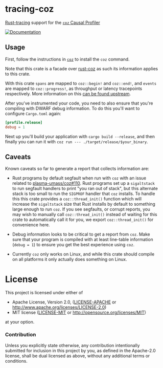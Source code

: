 # tracing-coz

[Rust-tracing](https://github.com/tokio-rs/tracing) support for the [`coz`
Causal Profiler](https://github.com/plasma-umass/coz)

[![Documentation](https://docs.rs/tracing-coz/badge.svg)](https://docs.rs/tracing-coz/)

## Usage

First, follow the instructions in [`coz`] to install the `coz` command.

[`coz`]: https://github.com/plasma-umass/coz/#installation

Note that this crate is a facade over
[rust-coz](https://github.com/alexcrichton/coz-rs) as such its information
applies to this crate.

With this crate `spans` are mapped to `coz::begin!` and `coz::end!`, and
`events` are mapped to `coz::progress!`, as throughput or latency tracepoints
respectively. More information on this [can be found
upstream](https://github.com/plasma-umass/coz/#profiling-modes). 

After you've instrumented your code, you need to also ensure that you're
compiling with DWARF debug information. To do this you'll want to configure
`Cargo.toml` again:

```toml
[profile.release]
debug = 1
```

Next up you'll build your application with `cargo build --release`, and then
finally you can run it with `coz run --- ./target/release/$your_binary`.

## Caveats

Known caveats so far to generate a report that collects information are:

* Rust programs by default segfault when run with `coz` with an issue related to
  [plasma-umass/coz#110](https://github.com/plasma-umass/coz/issues/110). Rust
  programs set up a `sigaltstack` to run segfault handlers to print "you ran out
  of stack", but this alternate stack is too small to run the `SIGPROF` handler
  that `coz` installs. To handle this this crate provides a `coz::thread_init()`
  function which will increase the `sigaltstack` size that Rust installs by
  default to something large enough to run `coz`. If you see segfaults, or
  corrupt reports, you may wish to manually call `coz::thread_init()` instead of
  waiting for this crate to automatically call it for you, we export
  `coz::thread_init()` for convenience here.

* Debug information looks to be critical to get a report from `coz`. Make sure
  that your program is compiled with at least line-table information (`debug =
  1`) to ensure you get the best experience using `coz`.

* Currently `coz` only works on Linux, and while this crate should compile on
  all platforms it only actually does something on Linux.

# License

This project is licensed under either of

 * Apache License, Version 2.0, ([LICENSE-APACHE](LICENSE-APACHE) or
   http://www.apache.org/licenses/LICENSE-2.0)
 * MIT license ([LICENSE-MIT](LICENSE-MIT) or
   http://opensource.org/licenses/MIT)

at your option.

### Contribution

Unless you explicitly state otherwise, any contribution intentionally submitted
for inclusion in this project by you, as defined in the Apache-2.0 license,
shall be dual licensed as above, without any additional terms or conditions.
